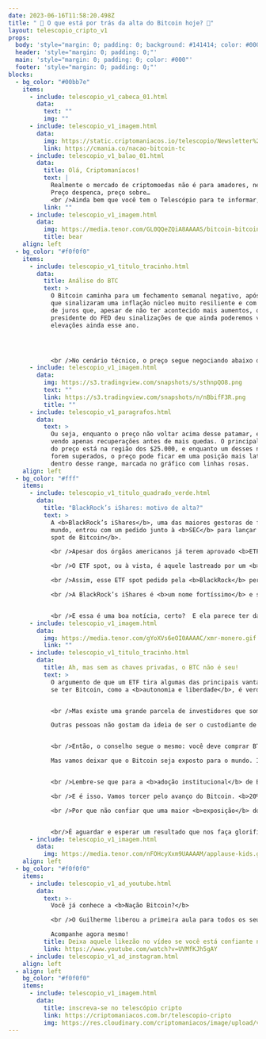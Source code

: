 ```yaml
---
date: 2023-06-16T11:58:20.498Z
title: " 🤔 O que está por trás da alta do Bitcoin hoje? 🤔"
layout: telescopio_cripto_v1
props:
  body: 'style="margin: 0; padding: 0; background: #141414; color: #000"'
  header: 'style="margin: 0; padding: 0;"'
  main: 'style="margin: 0; padding: 0; color: #000"'
  footer: 'style="margin: 0; padding: 0;"'
blocks:
  - bg_color: "#00bb7e"
    items:
      - include: telescopio_v1_cabeca_01.html
        data:
          text: ""
          img: ""
      - include: telescopio_v1_imagem.html
        data:
          img: https://static.criptomaniacos.io/telescopio/Newsletter%20-%20Copia%202.png
          link: https://cmania.co/nacao-bitcoin-tc
      - include: telescopio_v1_balao_01.html
        data:
          title: Olá, Criptomaníacos!
          text: |
            Realmente o mercado de criptomoedas não é para amadores, né?
            Preço despenca, preço sobre…
            <br />Ainda bem que você tem o Telescópio para te informar, né?
          link: ""
      - include: telescopio_v1_imagem.html
        data:
          img: https://media.tenor.com/GL0QQeZQiA8AAAAS/bitcoin-bitcoin-coaster.gif
          title: bear
    align: left
  - bg_color: "#f0f0f0"
    items:
      - include: telescopio_v1_titulo_tracinho.html
        data:
          title: Análise do BTC
          text: >
            O Bitcoin caminha para um fechamento semanal negativo, após dados
            que sinalizaram uma inflação núcleo muito resiliente e com a decisão
            de juros que, apesar de não ter acontecido mais aumentos, o
            presidente do FED deu sinalizações de que ainda poderemos ver mais
            elevações ainda esse ano. 




            <br />No cenário técnico, o preço segue negociando abaixo da média de 100p que serve como referência da tendência de médio prazo, que agora tende a ser de baixa enquanto não voltar acima dessa métrica, atualmente na região dos $26.400. 
      - include: telescopio_v1_imagem.html
        data:
          img: https://s3.tradingview.com/snapshots/s/sthnpQO8.png
          text: ""
          link: https://s3.tradingview.com/snapshots/n/nBbifF3R.png
          title: ""
      - include: telescopio_v1_paragrafos.html
        data:
          text: >
            Ou seja, enquanto o preço não voltar acima desse patamar, estamos
            vendo apenas recuperações antes de mais quedas. O principal suporte
            do preço está na região dos $25.000, e enquanto um desses níveis não
            forem superados, o preço pode ficar em uma posição mais lateral
            dentro desse range, marcada no gráfico com linhas rosas.
    align: left
  - bg_color: "#fff"
    items:
      - include: telescopio_v1_titulo_quadrado_verde.html
        data:
          title: "BlackRock’s iShares: motivo de alta?"
          text: >
            A <b>BlackRock’s iShares</b>, uma das maiores gestoras de fundos do
            mundo, entrou com um pedido junto à <b>SEC</b> para lançar um <b>ETF
            spot de Bitcoin</b>. 

            <br />Apesar dos órgãos americanos já terem aprovado <b>ETFs de contratos futuros</b> de Bitcoin, várias tentativas de outras empresas de lançar um ETF de Bitcoin spot fracassaram.

            <br />O ETF spot, ou à vista, é aquele lastreado por um <b>bitcoin real</b>, já o ETF de contratos futuros são lastreados por <b>derivativos</b> (neste caso – contratos futuros de bitcoin).Os contratos futuros de Bitcoin são acordos para comprar ou vender uma quantidade de Bitcoin em uma data futura por um preço específico.

            <br />Assim, esse ETF spot pedido pela <b>BlackRock</b> permitiria aos investidores comprar e vender ativos que representam o <b>valor atual do Bitcoin</b>, sem ter que comprar a criptomoeda diretamente. Isso tornaria o investimento em Bitcoin mais acessível e fácil para muitos investidores.

            <br />A BlackRock’s iShares é <b>um nome fortíssimo</b> e sua entrada no mercado de criptomoedas pode ser vista como um sinal de que o mercado está <b>amadurecendo e se tornando mais aceito</b> pelos investidores tradicionais.


            <br />E essa é uma boa notícia, certo?  E ela parece ter dado uma aquecida no mercado cripto, que estava desanimado nos últimos dias…
      - include: telescopio_v1_imagem.html
        data:
          img: https://media.tenor.com/gYoXVs6eOI0AAAAC/xmr-monero.gif
          link: ""
      - include: telescopio_v1_titulo_tracinho.html
        data:
          title: Ah, mas sem as chaves privadas, o BTC não é seu!
          text: >
            O argumento de que um ETF tira algumas das principais vantagens de
            se ter Bitcoin, como a <b>autonomia e liberdade</b>, é verdadeiro.


            <br />Mas existe uma grande parcela de investidores que somente irão investir em <b>fundos regulados</b>.

            Outras pessoas não gostam da ideia de ser o custodiante de seus próprios ativos. Acredite, tem doido pra tudo nesse mundo… 😅


            <br />Então, o conselho segue o mesmo: você deve comprar BTC e mandar para a sua carteira… 

            Mas vamos deixar que o Bitcoin seja exposto para o mundo. Isso é bom. Muitas pessoas irão começar a entender mais e aprender a <b>filosofia do Bitcoin</b> após adquiri-lo de formas tradicionais.


            <br />Lembre-se que para a <b>adoção institucional</b> de Bitcoin, os meios regulados podem ser uma das poucas soluções. Fica difícil confiar que num CEO que possui uma wallet <b>na sua gaveta</b> com todos os BTCs de uma empresa, né?

            <br />E é isso. Vamos torcer pelo avanço do Bitcoin. <b>20%</b> dos americanos já estão expostos às criptomoedas. Quem sabe a aprovação deste ETF não seja um <b>impulsionador</b> de novos Bitcoiners?

            <br />Por que não confiar que uma maior <b>exposição</b> do Bitcoin vai ajudar a espalhar a sua real filosofia para o resto dos EUA?


            <br/>É aguardar e esperar um resultado que nos faça glorificar de pé!
      - include: telescopio_v1_imagem.html
        data:
          img: https://media.tenor.com/nFOHcyXxm9UAAAAM/applause-kids.gif
    align: left
  - bg_color: "#f0f0f0"
    items:
      - include: telescopio_v1_ad_youtube.html
        data:
          text: >-
            Você já conhece a <b>Nação Bitcoin?</b>

            <br />O Guilherme liberou a primeira aula para todos os seus seguidores! 

            Acompanhe agora mesmo!
          title: Deixa aquele likezão no vídeo se você está confiante no BTC!
          link: https://www.youtube.com/watch?v=UVMfKJh5gAY
      - include: telescopio_v1_ad_instagram.html
    align: left
  - align: left
    bg_color: "#f0f0f0"
    items:
      - include: telescopio_v1_imagem.html
        data:
          title: inscreva-se no telescópio cripto
          link: https://criptomaniacos.com.br/telescopio-cripto
          img: https://res.cloudinary.com/criptomaniacos/image/upload/v1662133224/telescopio/inscreva-se-telescopio.png
---
```

